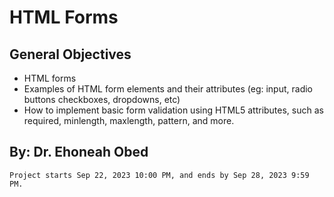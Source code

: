 # HTML Forms

## General Objectives

   - HTML forms
   - Examples of HTML form elements and their attributes (eg: input, radio buttons  checkboxes, dropdowns, etc)
   - How to implement basic form validation using HTML5 attributes, such as required, minlength, maxlength, pattern, and more.

## By: Dr. Ehoneah Obed

    Project starts Sep 22, 2023 10:00 PM, and ends by Sep 28, 2023 9:59 PM.